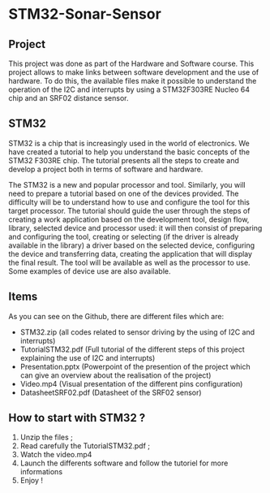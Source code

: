 # STM32-Sonar-Sensor


## Project 

This project was done as part of the Hardware and Software course. This project allows to make links between software development and the use of hardware. 
To do this, the available files make it possible to understand the operation of the I2C and interrupts by using a STM32F303RE Nucleo 64 chip and an SRF02 distance sensor.


## STM32 

STM32 is a chip that is increasingly used in the world of electronics. 
We have created a tutorial to help you understand the basic concepts of the STM32 F303RE chip.
The tutorial presents all the steps to create and develop a project both in terms of software and hardware.


The STM32 is a new and popular processor and tool. 
Similarly, you will need to prepare a tutorial based on one of the devices provided. 
The difficulty will be to understand how to use and configure the tool for this target processor. 
The tutorial should guide the user through the steps of creating a work application based 
on the development tool, design flow, library, selected device and processor used: 
it will then consist of preparing and configuring the tool, creating or selecting 
(if the driver is already available in the library) a driver based on the selected device, 
configuring the device and transferring data, creating the application that will display the final result.
 The tool will be available as well as the processor to use. Some examples of device use are also available.




## Items 

As you can see on the Github, there are different files which are: 

* STM32.zip (all codes related to sensor driving by the using of I2C and interrupts)
* TutorialSTM32.pdf (Full tutorial of the different steps of this project explaining the use of I2C and interrupts)
* Presentation.pptx (Powerpoint of the presention of the project which can give an overview about the realisation of the project)
* Video.mp4 (Visual presentation of the different pins configuration)
* DatasheetSRF02.pdf (Datasheet of the SRF02 sensor)


## How to start with STM32 ? 

1) Unzip the files ; 
2) Read carefully the TutorialSTM32.pdf ; 
3) Watch the video.mp4
4) Launch the differents software and follow the tutoriel for more informations
5) Enjoy ! 
